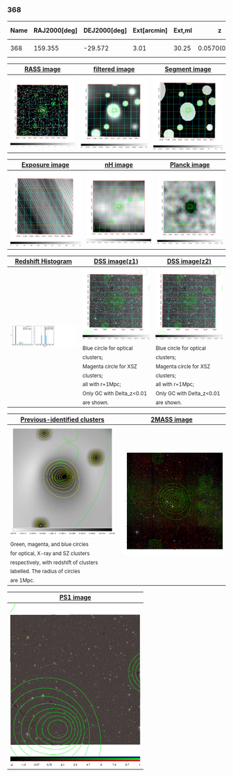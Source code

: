 <div STYLE="page-break-after: always;"></div>

### 368

|Name|RAJ2000[deg]|DEJ2000[deg] |Ext[arcmin]| Ext,ml | z | z_src| C|GC(XSZ,Delta_z<0.01)| GC(OPT,Delta_z<0.01)|GC| R_sig[arcmin] | R500[arcmin] | R500[Mpc]| CRsig[c/s] | CR500[c/s] |L500[1E44 erg/s]|F500[1E-12 erg/s/cm^2]| M500[1E14 Msun]|Tx[keV]|Cnt_sig|Beta|Rc[arcmin]|Comment|Alias|
|---|---|---|---|---|---|------|---|--------|---------|----------|---|---|---|---|---|---|---|---|---|---|---|---|---|---|
|368| 159.355| -29.572| 3.01| 30.25| 0.0570(0.005)| z1,| G| -| -| N, W| 8.312| 10.343| 0.686| 0.154(0.038)| 0.160(0.040)| 0.219(0.028)| 2.822(0.362)| 0.97(0.06)| 2.14(0.09)| 60.7| 0.926(-0.092+0.054)| 5.897(-0.682+0.590)| -| t131|

|[RASS image](../image/368/368_img.pdf)|[filtered image](../image/368/368_fil.pdf)|[Segment image](../image/368/368_seg.pdf)|
|-------------------|--------------------|-------------------|
| <img src="../image/368/368_img.png" width="300">  | <img src="../image/368/368_fil.png" width="300">   | <img src="../image/368/368_seg.png" width="300">  |

|[Exposure image](../image/368/368_mex.pdf)| [nH image](../image/368/368_nh.pdf)| [Planck image](../image/368/368_p.pdf)|
|-------------------|--------------------|-------------------|
|<img src="../image/368/368_mex.png" width="300">   | <img src="../image/368/368_nh.png" width="300">    | <img src="../image/368/368_p.png" width="300"> |

|[Redshift Histogram](../image/368/368_zg.pdf) | [DSS image(z1)](../image/368/368_dss_z1.pdf)      |  [DSS image(z2)](../image/368/368_dss_z2.pdf)    |
|-------------------|--------------------|-------------------|
|<img src="../image/368/368_zg.png" width="300"> |<img src="../image/368/368_dss_z1.png" width="300"> <sub><br>Blue circle for optical clusters; <br>Magenta circle for XSZ clusters; <br>all with r=1Mpc; <br>Only GC with Delta_z<0.01 are shown. </sub>| <img src="../image/368/368_dss_z2.png" width="300"><sub><br>Blue circle for optical clusters; <br>Magenta circle for XSZ clusters; <br>all with r=1Mpc; <br>Only GC with Delta_z<0.01 are shown. </sub> |

|[Previous-identified clusters](../image/368/368_gc.pdf) | [2MASS image](../image/368/368_2mass.pdf)      |
|-------------------|-------------------|
|<img src=../image/368/368_gc.png width="300"> <br><sub>Green, magenta, and blue circles <br>for optical, X-ray and SZ clusters <br>respectively, with redshift of clusters <br>labelled. The radius of circles <br>are 1Mpc.</sub>|<img src="../image/368/368_2mass.png" width="300">  |

|[PS1 image](../image/368/368_ps1.pdf)            |
|-------------------|
| <img src="../image/368/368_ps1.png" width="300">  |
